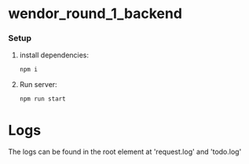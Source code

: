 # wendor_round_1_backend

### Setup

1. install dependencies:

   ```bash
   npm i 
   ```
2. Run server:
    ```
    npm run start
    ```

# Logs

The logs can be found in the root element at 'request.log' and 'todo.log'
